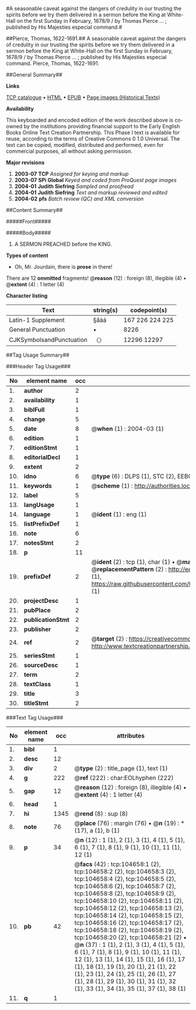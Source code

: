 #A seasonable caveat against the dangers of credulity in our trusting the spirits before we try them delivered in a sermon before the King at White-Hall on the first Sunday in February, 1678/9 / by Thomas Pierce ... ; published by His Majesties especial command.#

##Pierce, Thomas, 1622-1691.##
A seasonable caveat against the dangers of credulity in our trusting the spirits before we try them delivered in a sermon before the King at White-Hall on the first Sunday in February, 1678/9 / by Thomas Pierce ... ; published by His Majesties especial command.
Pierce, Thomas, 1622-1691.

##General Summary##

**Links**

[TCP catalogue](http://www.ota.ox.ac.uk/tcp/)  • 
[HTML](http://tei.it.ox.ac.uk/tcp/Texts-HTML/free/A54/A54854.html)  • 
[EPUB](http://tei.it.ox.ac.uk/tcp/Texts-EPUB/free/A54/A54854.epub) • 
[Page images (Historical Texts)](https://data.historicaltexts.jisc.ac.uk/view?pubId=eebo-15869559e&pageId=eebo-15869559e-104658-1)

**Availability**

This keyboarded and encoded edition of the
	       work described above is co-owned by the institutions
	       providing financial support to the Early English Books
	       Online Text Creation Partnership. This Phase I text is
	       available for reuse, according to the terms of Creative
	       Commons 0 1.0 Universal. The text can be copied,
	       modified, distributed and performed, even for
	       commercial purposes, all without asking permission.

**Major revisions**

1. __2003-07__ __TCP__ *Assigned for keying and markup*
1. __2003-07__ __SPi Global__ *Keyed and coded from ProQuest page images*
1. __2004-01__ __Judith Siefring__ *Sampled and proofread*
1. __2004-01__ __Judith Siefring__ *Text and markup reviewed and edited*
1. __2004-02__ __pfs__ *Batch review (QC) and XML conversion*

##Content Summary##

#####Front#####

#####Body#####

1. A SERMON PREACHED before the KING.

**Types of content**

  * Oh, Mr. Jourdain, there is **prose** in there!

There are 12 **ommitted** fragments! 
 @__reason__ (12) : foreign (8), illegible (4)  •  @__extent__ (4) : 1 letter (4)

**Character listing**


|Text|string(s)|codepoint(s)|
|---|---|---|
|Latin-1 Supplement|§âàá|167 226 224 225|
|General Punctuation|•|8226|
|CJKSymbolsandPunctuation|〈〉|12296 12297|

##Tag Usage Summary##

###Header Tag Usage###

|No|element name|occ|attributes|
|---|---|---|---|
|1.|__author__|2||
|2.|__availability__|1||
|3.|__biblFull__|1||
|4.|__change__|5||
|5.|__date__|8| @__when__ (1) : 2004-03 (1)|
|6.|__edition__|1||
|7.|__editionStmt__|1||
|8.|__editorialDecl__|1||
|9.|__extent__|2||
|10.|__idno__|6| @__type__ (6) : DLPS (1), STC (2), EEBO-CITATION (1), OCLC (1), VID (1)|
|11.|__keywords__|1| @__scheme__ (1) : http://authorities.loc.gov/ (1)|
|12.|__label__|5||
|13.|__langUsage__|1||
|14.|__language__|1| @__ident__ (1) : eng (1)|
|15.|__listPrefixDef__|1||
|16.|__note__|6||
|17.|__notesStmt__|2||
|18.|__p__|11||
|19.|__prefixDef__|2| @__ident__ (2) : tcp (1), char (1)  •  @__matchPattern__ (2) : ([0-9\-]+):([0-9IVX]+) (1), (.+) (1)  •  @__replacementPattern__ (2) : http://eebo.chadwyck.com/downloadtiff?vid=$1&page=$2 (1), https://raw.githubusercontent.com/textcreationpartnership/Texts/master/tcpchars.xml#$1 (1)|
|20.|__projectDesc__|1||
|21.|__pubPlace__|2||
|22.|__publicationStmt__|2||
|23.|__publisher__|2||
|24.|__ref__|2| @__target__ (2) : https://creativecommons.org/publicdomain/zero/1.0/ (1), http://www.textcreationpartnership.org/docs/. (1)|
|25.|__seriesStmt__|1||
|26.|__sourceDesc__|1||
|27.|__term__|2||
|28.|__textClass__|1||
|29.|__title__|3||
|30.|__titleStmt__|2||


###Text Tag Usage###

|No|element name|occ|attributes|
|---|---|---|---|
|1.|__bibl__|1||
|2.|__desc__|12||
|3.|__div__|2| @__type__ (2) : title_page (1), text (1)|
|4.|__g__|222| @__ref__ (222) : char:EOLhyphen (222)|
|5.|__gap__|12| @__reason__ (12) : foreign (8), illegible (4)  •  @__extent__ (4) : 1 letter (4)|
|6.|__head__|1||
|7.|__hi__|1345| @__rend__ (8) : sup (8)|
|8.|__note__|76| @__place__ (76) : margin (76)  •  @__n__ (19) : * (17), a (1), b (1)|
|9.|__p__|34| @__n__ (12) : 1 (1), 2 (1), 3 (1), 4 (1), 5 (1), 6 (1), 7 (1), 8 (1), 9 (1), 10 (1), 11 (1), 12 (1)|
|10.|__pb__|42| @__facs__ (42) : tcp:104658:1 (2), tcp:104658:2 (2), tcp:104658:3 (2), tcp:104658:4 (2), tcp:104658:5 (2), tcp:104658:6 (2), tcp:104658:7 (2), tcp:104658:8 (2), tcp:104658:9 (2), tcp:104658:10 (2), tcp:104658:11 (2), tcp:104658:12 (2), tcp:104658:13 (2), tcp:104658:14 (2), tcp:104658:15 (2), tcp:104658:16 (2), tcp:104658:17 (2), tcp:104658:18 (2), tcp:104658:19 (2), tcp:104658:20 (2), tcp:104658:21 (2)  •  @__n__ (37) : 1 (1), 2 (1), 3 (1), 4 (1), 5 (1), 6 (1), 7 (1), 8 (1), 9 (1), 10 (1), 11 (1), 12 (1), 13 (1), 14 (1), 15 (1), 16 (1), 17 (1), 18 (1), 19 (1), 20 (1), 21 (1), 22 (1), 23 (1), 24 (1), 25 (1), 26 (1), 27 (1), 28 (1), 29 (1), 30 (1), 31 (1), 32 (1), 33 (1), 34 (1), 35 (1), 37 (1), 38 (1)|
|11.|__q__|1||
